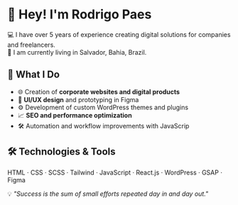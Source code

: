 # 👋 Hey! I'm Rodrigo Paes

💻 I have over 5 years of experience creating digital solutions for companies and freelancers.  
📍 I am currently living in Salvador, Bahia, Brazil.

## 🚀 What I Do
- 🌐 Creation of **corporate websites and digital products**
- 🎨 **UI/UX design** and prototyping in Figma
- ⚙️ Development of custom WordPress themes and plugins
- 📈 **SEO and performance optimization**
- 🛠️ Automation and workflow improvements with JavaScrip

 ## 🛠️ Technologies & Tools
HTML · CSS · SCSS · Tailwind · JavaScript · React.js · WordPress · GSAP · Figma 

💡 *"Success is the sum of small efforts repeated day in and day out."*
